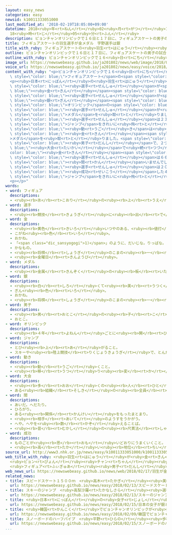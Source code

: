 ```yaml
---
layout: easy_news
categories: easy
newsid: k10011333051000
last_modified_at: '2018-02-19T18:05:00+09:00'
datetime: 2018<ruby>年<rt>ねん</rt></ruby>02<ruby>月<rt>がつ</rt></ruby>19<ruby>日<rt>にち</rt></ruby>
  18<ruby>時<rt>じ</rt></ruby>05<ruby>分<rt>ふん</rt></ruby>
description: ピョンチャンオリンピックで１６日と１７日に、フィギュアスケートの男子の試合がありました。
title: フィギュアスケートの羽生選手が金メダル　宇野選手は銀
title_with_ruby: フィギュアスケートの<ruby>羽生<rt>はにゅう</rt></ruby><ruby>選手<rt>せんしゅ</rt></ruby>が<ruby>金<rt>きん</rt></ruby>メダル　<ruby>宇野<rt>うの</rt></ruby><ruby>選手<rt>せんしゅ</rt></ruby>は<ruby>銀<rt>ぎん</rt></ruby>
outline: ピョンチャンオリンピックで１６日と１７日に、フィギュアスケートの男子の試合がありました。
outline_with_ruby: ピョンチャンオリンピックで１６<ruby>日<rt>にち</rt></ruby>と１７<ruby>日<rt>にち</rt></ruby>に、フィギュアスケートの<ruby>男子<rt>だんし</rt></ruby>の<ruby>試合<rt>しあい</rt></ruby>がありました。
image_url: https://newswebeasy.github.io/ja201802/news/web/image/2018/02/17/K10011333051_1802171416_1802171417_01_02.jpg
voice_url: https://newswebeasy.github.io/ja201802/news/easy/voice/2018/02/19/k10011333051000.mp3
content_with_ruby: "<p>ピョンチャンオリンピックで１６<ruby>日<rt>にち</rt></ruby>と１７<ruby>日<rt>にち</rt></ruby>に、<span\
  \ style=\"color: blue;\">フィギュアスケート</span>の<span style=\"color: blue;\"><ruby>男子<rt>だんし</rt></ruby></span>の<ruby>試合<rt>しあい</rt></ruby>がありました。</p>\n\
  <p><ruby>日本<rt>にっぽん</rt></ruby>の<ruby>羽生<rt>はにゅう</rt></ruby><ruby>結弦<rt>ゆづる</rt></ruby><span\
  \ style=\"color: blue;\"><ruby>選手<rt>せんしゅ</rt></ruby></span>が<span style=\"color:\
  \ blue;\"><ruby>金<rt>きん</rt></ruby></span><span style=\"color: blue;\">メダル</span>、<ruby>宇野昌磨<rt>うのしょうま</rt></ruby><span\
  \ style=\"color: blue;\"><ruby>選手<rt>せんしゅ</rt></ruby></span>が<span style=\"color:\
  \ blue;\"><ruby>銀<rt>ぎん</rt></ruby></span><span style=\"color: blue;\">メダル</span>を<ruby>取<rt>と</rt></ruby>りました。<span\
  \ style=\"color: blue;\">オリンピック</span>の<span style=\"color: blue;\">フィギュアスケート</span>で<ruby>初<rt>はじ</rt></ruby>めて、<ruby>日本<rt>にっぽん</rt></ruby>の<span\
  \ style=\"color: blue;\"><ruby>選手<rt>せんしゅ</rt></ruby></span>が<ruby>同<rt>おな</rt></ruby>じ<ruby>試合<rt>しあい</rt></ruby>で２つの<span\
  \ style=\"color: blue;\">メダル</span>を<ruby>取<rt>と</rt></ruby>りました。</p>\n<p><ruby>羽生<rt>はにゅう</rt></ruby><span\
  \ style=\"color: blue;\"><ruby>選手<rt>せんしゅ</rt></ruby></span>は２３<ruby>歳<rt>さい</rt></ruby>で、<ruby>去年<rt>きょねん</rt></ruby>１１<ruby>月<rt>がつ</rt></ruby>に<ruby>右<rt>みぎ</rt></ruby>の<ruby>足<rt>あし</rt></ruby>にけがをしてから<ruby>久<rt>ひさ</rt></ruby>しぶりの<ruby>試合<rt>しあい</rt></ruby>でしたが、４<ruby>回<rt>かい</rt></ruby>まわる<span\
  \ style=\"color: blue;\">ジャンプ</span>をきれいに<ruby>飛<rt>と</rt></ruby>びました。<ruby>体<rt>からだ</rt></ruby>の<span\
  \ style=\"color: blue;\"><ruby>動<rt>うご</rt></ruby>き</span>は<ruby>音楽<rt>おんがく</rt></ruby>によく<ruby>合<rt>あ</rt></ruby>っていました。<ruby>全部<rt>ぜんぶ</rt></ruby>で３１７．８５<ruby>点<rt>てん</rt></ruby>になって、ソチオリンピックと<ruby>続<rt>つづ</rt></ruby>けて<span\
  \ style=\"color: blue;\"><ruby>金<rt>きん</rt></ruby></span><span style=\"color: blue;\"\
  >メダル</span>を<ruby>取<rt>と</rt></ruby>りました。<span style=\"color: blue;\">フィギュアスケート</span>の<span\
  \ style=\"color: blue;\"><ruby>男子<rt>だんし</rt></ruby></span>で、２つの<span style=\"color:\
  \ blue;\"><ruby>大会<rt>たいかい</rt></ruby></span>で<ruby>続<rt>つづ</rt></ruby>けて<span style=\"\
  color: blue;\"><ruby>金<rt>きん</rt></ruby></span><span style=\"color: blue;\">メダル</span>を<ruby>取<rt>と</rt></ruby>った<span\
  \ style=\"color: blue;\"><ruby>選手<rt>せんしゅ</rt></ruby></span>は６６<ruby>年<rt>ねん</rt></ruby><span\
  \ style=\"color: blue;\"><ruby>間<rt>かん</rt></ruby></span>いませんでした。</p>\n<p><ruby>宇野<rt>うの</rt></ruby><span\
  \ style=\"color: blue;\"><ruby>選手<rt>せんしゅ</rt></ruby></span>は２０<ruby>歳<rt>さい</rt></ruby>で、おととし<ruby>世界<rt>せかい</rt></ruby>で<ruby>初<rt>はじ</rt></ruby>めて<span\
  \ style=\"color: blue;\"><ruby>成功<rt>せいこう</rt></ruby></span>した４<ruby>回転<rt>かいてん</rt></ruby>フリップという<ruby>難<rt>むずか</rt></ruby>しい<span\
  \ style=\"color: blue;\">ジャンプ</span>をきれいに<ruby>飛<rt>と</rt></ruby>びました。</p>\n<p></p>\n\
  <p></p>"
words:
- word: フィギュア
  descriptions:
  - <ruby><rb>氷</rb><rt>こおり</rt></ruby>の<ruby><rb>上</rb><rt>うえ</rt></ruby>を、<ruby><rb>音楽</rb><rt>おんがく</rt></ruby>に<ruby><rb>合</rb><rt>あ</rt></ruby>わせておどるようにすべって、<ruby><rb>美</rb><rt>うつく</rt></ruby>しさやわざをきそうスケート<ruby><rb>競技</rb><rt>きょうぎ</rt></ruby>。
- word: 選手
  descriptions:
  - <ruby><rb>競技</rb><rt>きょうぎ</rt></ruby>に<ruby><rb>出</rb><rt>で</rt></ruby>るために<ruby><rb>選</rb><rt>えら</rt></ruby>ばれた<ruby><rb>人</rb><rt>ひと</rt></ruby>。
- word: 金
  descriptions:
  - <ruby><rb>黄色</rb><rt>きいろ</rt></ruby>いつやのある、<ruby><rb>値打</rb><rt>ねう</rt></ruby>ちの<ruby><rb>高</rb><rt>たか</rt></ruby>い<ruby><rb>金属</rb><rt>きんぞく</rt></ruby>。こがね。
  - こがね<ruby><rb>色</rb><rt>いろ</rt></ruby>。
  - おかね。
  - 「<span class="dic_sansyogogi">1)</span>」のように、だいじな。りっぱな。
  - かなもの。
  - <ruby><rb>将棋</rb><rt>しょうぎ</rt></ruby>のこまの<ruby><rb>一</rb><rt>ひと</rt></ruby>つ。
  - <ruby><rb>金曜日</rb><rt>きんようび</rt></ruby>。
- word: メダル
  descriptions:
  - <ruby><rb>金属</rb><rt>きんぞく</rt></ruby>の<ruby><rb>板</rb><rt>いた</rt></ruby>に、<ruby><rb>絵</rb><rt>え</rt></ruby>や<ruby><rb>文字</rb><rt>もじ</rt></ruby>などをうきぼりにしたもの。<ruby><rb>記念品</rb><rt>きねんひん</rt></ruby>や<ruby><rb>賞品</rb><rt>しょうひん</rt></ruby>などにする。
- word: 銀
  descriptions:
  - <ruby><rb>白</rb><rt>しろ</rt></ruby>くて<ruby><rb>美</rb><rt>うつく</rt></ruby>しいつやを<ruby><rb>持</rb><rt>も</rt></ruby>った<ruby><rb>金属</rb><rt>きんぞく</rt></ruby>。<ruby><rb>熱</rb><rt>ねつ</rt></ruby>や<ruby><rb>電気</rb><rt>でんき</rt></ruby>をよく<ruby><rb>伝</rb><rt>つた</rt></ruby>える。<ruby><rb>金</rb><rt>きん</rt></ruby>より<ruby><rb>軽</rb><rt>かる</rt></ruby>くてかたい。
  - ぎん<ruby><rb>色</rb><rt>いろ</rt></ruby>。
  - おかね。
  - <ruby><rb>将棋</rb><rt>しょうぎ</rt></ruby>のこまの<ruby><rb>一</rb><rt>ひと</rt></ruby>つ。
- word: 男子
  descriptions:
  - <ruby><rb>男</rb><rt>おとこ</rt></ruby>の<ruby><rb>子</rb><rt>こ</rt></ruby>。
  - おとこ。
- word: オリンピック
  descriptions:
  - <ruby><rb>４年</rb><rt>よねん</rt></ruby>ごとに<ruby><rb>開</rb><rt>ひら</rt></ruby>かれ、<ruby><rb>世界</rb><rt>せかい</rt></ruby>じゅうの<ruby><rb>国々</rb><rt>くにぐに</rt></ruby>から<ruby><rb>選手</rb><rt>せんしゅ</rt></ruby>が<ruby><rb>参加</rb><rt>さんか</rt></ruby>する<ruby><rb>競技大会</rb><rt>きょうぎたいかい</rt></ruby>。<ruby><rb>古代</rb><rt>こだい</rt></ruby>ギリシャのオリンピアで<ruby><rb>開</rb><rt>ひら</rt></ruby>かれた<ruby><rb>古代</rb><rt>こだい</rt></ruby>オリンピックにならって、フランスのクーベルタンの<ruby><rb>力</rb><rt>ちから</rt></ruby>で、１８９６<ruby><rb>年</rb><rt>ねん</rt></ruby>にギリシャのアテネで<ruby><rb>開</rb><rt>ひら</rt></ruby>かれたのが、<ruby><rb>近代</rb><rt>きんだい</rt></ruby>オリンピックの<ruby><rb>始</rb><rt>はじ</rt></ruby>まり。<ruby><rb>五輪</rb><rt>ごりん</rt></ruby>。
- word: ジャンプ
  descriptions:
  - とび<ruby><rb>上</rb><rt>あ</rt></ruby>がること。
  - スキーや<ruby><rb>陸上競技</rb><rt>りくじょうきょうぎ</rt></ruby>で、とんだ<ruby><rb>距離</rb><rt>きょり</rt></ruby>や<ruby><rb>高</rb><rt>たか</rt></ruby>さをきそう<ruby><rb>種目</rb><rt>しゅもく</rt></ruby>。
- word: 動き
  descriptions:
  - <ruby><rb>動</rb><rt>うご</rt></ruby>くこと。
  - <ruby><rb>移</rb><rt>うつ</rt></ruby>り<ruby><rb>変</rb><rt>か</rt></ruby>わり。<ruby><rb>変動</rb><rt>へんどう</rt></ruby>。<ruby><rb>変化</rb><rt>へんか</rt></ruby>。
- word: 大会
  descriptions:
  - <ruby><rb>多</rb><rt>おお</rt></ruby>くの<ruby><rb>人</rb><rt>ひと</rt></ruby>が<ruby><rb>集</rb><rt>あつ</rt></ruby>まる<ruby><rb>会</rb><rt>かい</rt></ruby>。
  - ある<ruby><rb>組織</rb><rt>そしき</rt></ruby>の<ruby><rb>全員</rb><rt>ぜんいん</rt></ruby>が<ruby><rb>集</rb><rt>あつ</rt></ruby>まる<ruby><rb>会</rb><rt>かい</rt></ruby>。
- word: 間
  descriptions:
  - あいだ。へだたり。
  - ひろがり。
  - ある<ruby><rb>関係</rb><rt>かんけい</rt></ruby>をもったまとまり。
  - <ruby><rb>相手</rb><rt>あいて</rt></ruby>のようすをうかがう。
  - へや。へやを<ruby><rb>数</rb><rt>かぞ</rt></ruby>えることば。
  - <ruby><rb>昔</rb><rt>むかし</rt></ruby>の<ruby><rb>尺貫法</rb><rt>しゃっかんほう</rt></ruby>で、<ruby><rb>長</rb><rt>なが</rt></ruby>さの<ruby><rb>単位</rb><rt>たんい</rt></ruby>の<ruby><rb>一</rb><rt>ひと</rt></ruby>つ。<ruby><rb>一間</rb><rt>いっけん</rt></ruby>は<ruby><rb>約</rb><rt>やく</rt></ruby>一・八メートル。
- word: 成功
  descriptions:
  - ものごとが<ruby><rb>思</rb><rt>おも</rt></ruby>いどおりにうまくいくこと。
  - <ruby><rb>高</rb><rt>たか</rt></ruby>い<ruby><rb>地位</rb><rt>ちい</rt></ruby>や<ruby><rb>財産</rb><rt>ざいさん</rt></ruby>を<ruby><rb>得</rb><rt>え</rt></ruby>ること。
source_url: http://www3.nhk.or.jp/news/easy/k10011333051000/k10011333051000.html
web_title_with_ruby: <ruby>羽生<rt>はにゅう</rt></ruby>が<ruby>金<rt>きん</rt></ruby> <ruby>宇野<rt>うの</rt></ruby>が<ruby>銀<rt>ぎん</rt></ruby>
  <ruby>ピョン<rt>ぴょん</rt></ruby><ruby>チャン<rt>ちゃん</rt></ruby><ruby>五輪<rt>ごりん</rt></ruby>
  <ruby>フィギュア<rt>ふぃぎゅあ</rt></ruby><ruby>男子<rt>だんし</rt></ruby><ruby>シングル<rt>しんぐる</rt></ruby>
web_news_url: https://newswebeasy.github.io/news/web/2018/02/17/羽生が金-宇野が銀-ピョンチャン五輪-フィギュア男子シングル
related_news:
- title: スピードスケート１５００ｍ　<ruby>高木<rt>たかぎ</rt></ruby><ruby>美帆<rt>みほ</rt></ruby><ruby>選手<rt>せんしゅ</rt></ruby>が<ruby>銀<rt>ぎん</rt></ruby>メダル
  url: https://newswebeasy.github.io/news/easy/2018/02/13/スピードスケート1500m-高木美帆選手が銀メダル
- title: スキーのジャンプ　<ruby>高梨沙羅<rt>たかなしさら</rt></ruby><ruby>選手<rt>せんしゅ</rt></ruby>が<ruby>銅<rt>どう</rt></ruby>メダル
  url: https://newswebeasy.github.io/news/easy/2018/02/13/スキーのジャンプ-高梨沙羅選手が銅メダル
- title: <ruby>日本<rt>にっぽん</rt></ruby>の<ruby>女子<rt>じょし</rt></ruby>が<ruby>銀<rt>ぎん</rt></ruby>と<ruby>銅<rt>どう</rt></ruby>メダル　スピードスケート１０００m
  url: https://newswebeasy.github.io/news/easy/2018/02/15/日本の女子が銀と銅メダル-スピードスケート1000m
- title: <ruby>韓国<rt>かんこく</rt></ruby>でピョンチャンオリンピックが<ruby>始<rt>はじ</rt></ruby>まる
  url: https://newswebeasy.github.io/news/easy/2018/02/09/韓国でピョンチャンオリンピックが始まる
- title: スノーボードのハーフパイプ　<ruby>平野<rt>ひらの</rt></ruby><ruby>歩夢<rt>あゆむ</rt></ruby><ruby>選手<rt>せんしゅ</rt></ruby>が<ruby>銀<rt>ぎん</rt></ruby>メダル
  url: https://newswebeasy.github.io/news/easy/2018/02/15/スノーボードのハーフパイプ-平野歩夢選手が銀メダル
...
```


